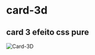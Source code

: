 # card-3d
## card 3 efeito css pure

![Card-3D](https://user-images.githubusercontent.com/48631681/75632650-f041d380-5bdc-11ea-96fc-8fd657215b3b.png)

